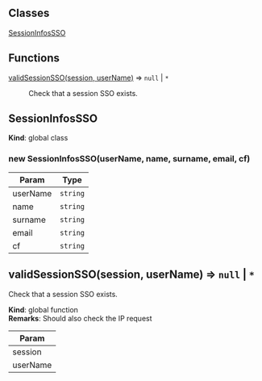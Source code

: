 ## Classes

<dl>
<dt><a href="#SessionInfosSSO">SessionInfosSSO</a></dt>
<dd></dd>
</dl>

## Functions

<dl>
<dt><a href="#validSessionSSO">validSessionSSO(session, userName)</a> ⇒ <code>null</code> | <code>*</code></dt>
<dd><p>Check that a session SSO exists.</p>
</dd>
</dl>

<a name="SessionInfosSSO"></a>

## SessionInfosSSO
**Kind**: global class  
<a name="new_SessionInfosSSO_new"></a>

### new SessionInfosSSO(userName, name, surname, email, cf)

| Param | Type |
| --- | --- |
| userName | <code>string</code> | 
| name | <code>string</code> | 
| surname | <code>string</code> | 
| email | <code>string</code> | 
| cf | <code>string</code> | 

<a name="validSessionSSO"></a>

## validSessionSSO(session, userName) ⇒ <code>null</code> \| <code>\*</code>
Check that a session SSO exists.

**Kind**: global function  
**Remarks**: Should also check the IP request  

| Param |
| --- |
| session | 
| userName | 


